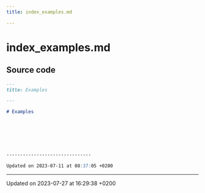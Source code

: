 ```yaml
---
title: index_examples.md

---
```


# index_examples.md






## Source code

```markdown
---
title: Examples

---

# Examples







-------------------------------

Updated on 2023-07-11 at 08:37:05 +0200
```


-------------------------------

Updated on 2023-07-27 at 16:29:38 +0200
